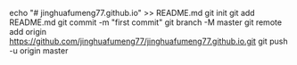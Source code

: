 echo "# jinghuafumeng77.github.io" >> README.md
git init
git add README.md
git commit -m "first commit"
git branch -M master
git remote add origin https://github.com/jinghuafumeng77/jinghuafumeng77.github.io.git
git push -u origin master
